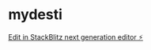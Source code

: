 # mydesti

[Edit in StackBlitz next generation editor ⚡️](https://stackblitz.com/~/github.com/abrar-aslam1/mydesti)